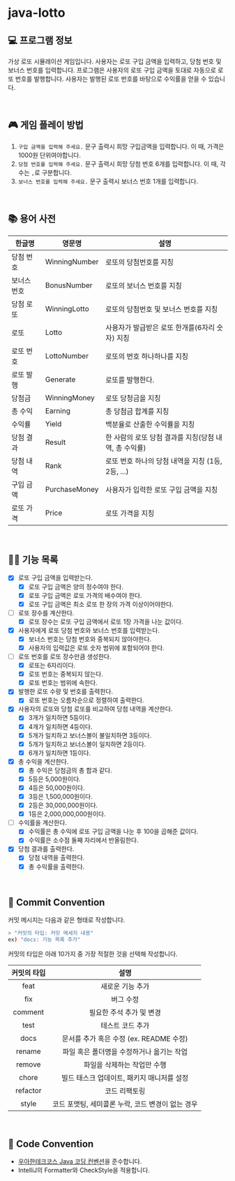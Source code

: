 # java-lotto

## 💻 프로그램 정보

가상 로또 시뮬레이션 게임입니다.
사용자는 로또 구입 금액을 입력하고, 당첨 번호 및 보너스 번호를 입력합니다.
프로그램은 사용자의 로또 구입 금액을 토대로 자동으로 로또 번호를 발행합니다.
사용자는 발행된 로또 번호를 바탕으로 수익률을 얻을 수 있습니다.

<br>

## 🎮 게임 플레이 방법

1. `구입 금액을 입력해 주세요.` 문구 출력시 희망 구입금액을 입력합니다. 이 때, 가격은 1000원 단위여야합니다.
2. `당첨 번호를 입력해 주세요.` 문구 출력시 희망 당첨 번호 6개를 입력합니다. 이 때, 각 수는 `,`로 구분합니다.
3. `보너스 번호를 입력해 주세요.` 문구 출력시 보너스 번호 1개를 입력합니다.

<br>

## 📚 용어 사전

| 한글명      | 영문명        | 설명                                                  |
| ----------- | ------------- | ----------------------------------------------------- |
| 당첨 번호   | WinningNumber | 로또의 당첨번호를 지칭                                |
| 보너스 번호 | BonusNumber   | 로또의 보너스 번호를 지칭                             |
| 당첨 로또   | WinningLotto  | 로또의 당첨번호 및 보너스 번호를 지칭                 |
| 로또        | Lotto         | 사용자가 발급받은 로또 한개를(6자리 숫자) 지칭        |
| 로또 번호   | LottoNumber   | 로또의 번호 하나하나를 지칭                           |
| 로또 발행   | Generate      | 로또를 발행한다.                                      |
| 당첨금      | WinningMoney  | 로또 당청금을 지칭                                    |
| 총 수익     | Earning       | 총 당첨금 합계를 지칭                                 |
| 수익률      | Yield         | 백분율로 산출한 수익률을 지칭                         |
| 당첨 결과   | Result        | 한 사람의 로또 당첨 결과를 지칭(당첨 내역, 총 수익률) |
| 당첨 내역   | Rank          | 로또 번호 하나의 당첨 내역을 지칭 (1등, 2등, ...)     |
| 구입 금액   | PurchaseMoney | 사용자가 입력한 로또 구입 금액을 지칭                 |
| 로또 가격   | Price         | 로또 가격을 지칭                                      |

<br>

## 👨‍🍳 기능 목록

- [x] 로또 구입 금액을 입력받는다.
  - [x] 로또 구입 금액은 양의 정수여야 한다.
  - [x] 로또 구입 금액은 로또 가격의 배수여야 한다.
  - [x] 로또 구입 금액은 최소 로또 한 장의 가격 이상이어야한다.
- [ ] 로또 장수를 계산한다.
  - [x] 로또 장수는 로또 구입 금액에서 로또 1장 가격을 나눈 값이다.
- [x] 사용자에게 로또 당첨 번호와 보너스 번호를 입력받는다.
  - [x] 보너스 번호는 당첨 번호와 중복되지 않아야한다.
  - [x] 사용자의 입력값은 로또 숫자 범위에 포함되어야 한다.
- [ ] 로또 번호를 로또 장수만큼 생성한다.
  - [x] 로또는 6자리이다.
  - [x] 로또 번호는 중복되지 않는다.
  - [x] 로또 번호는 범위에 속한다.
- [x] 발행한 로또 수량 및 번호를 출력한다.
  - [x] 로또 번호는 오름차순으로 정렬하여 출력한다.
- [x] 사용자의 로또와 당첨 로또를 비교하여 당첨 내역을 계산한다.
  - [x] 3개가 일치하면 5등이다.
  - [x] 4개가 일치하면 4등이다.
  - [x] 5개가 일치하고 보너스볼이 불일치하면 3등이다.
  - [x] 5개가 일치하고 보너스볼이 일치하면 2등이다.
  - [x] 6개가 일치하면 1등이다.
- [x] 총 수익을 계산한다.
  - [x] 총 수익은 당첨금의 총 합과 같다.
  - [x] 5등은 5,000원이다.
  - [x] 4등은 50,000원이다.
  - [x] 3등은 1,500,000원이다.
  - [x] 2등은 30,000,000원이다.
  - [x] 1등은 2,000,000,000원이다.
- [ ] 수익률을 계산한다.
  - [x] 수익률은 총 수익에 로또 구입 금액을 나눈 후 100을 곱해준 값이다.
  - [x] 수익률은 소수점 둘째 자리에서 반올림한다.
- [x] 당첨 결과를 출력한다.
  - [x] 당첨 내역을 출력한다.
  - [x] 총 수익률을 출력한다.

<br>

## 📌 Commit Convention

커밋 메시지는 다음과 같은 형태로 작성합니다.

```Bash
> "커밋의 타입: 커밋 메세지 내용"
ex) "docs: 기능 목록 추가"
```

커밋의 타입은 아래 10가지 중 가장 적절한 것을 선택해 작성합니다.

| 커밋의 타입 |                       설명                        |
| :---------: | :-----------------------------------------------: |
|    feat     |                 새로운 기능 추가                  |
|     fix     |                     버그 수정                     |
|   comment   |             필요한 주석 추가 및 변경              |
|    test     |                 테스트 코드 추가                  |
|    docs     |      문서를 추가 혹은 수정 (ex. README 수정)      |
|   rename    |     파일 혹은 폴더명을 수정하거나 옮기는 작업     |
|   remove    |            파일을 삭제하는 작업만 수행            |
|    chore    |    빌드 태스크 업데이트, 패키지 매니저를 설정     |
|  refactor   |                   코드 리팩토링                   |
|    style    | 코드 포맷팅, 세미콜론 누락, 코드 변경이 없는 경우 |

<br>

## 📌 Code Convention

- [우아한테크코스 Java 코딩 컨벤션](https://github.com/woowacourse/woowacourse-docs/tree/main/styleguide/java)을 준수합니다.
- IntelliJ의 Formatter와 CheckStyle을 적용합니다.
